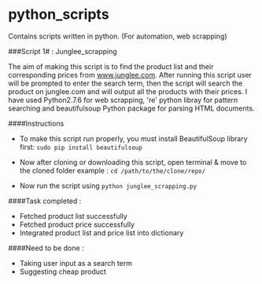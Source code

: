# python_scripts
Contains scripts written in python. (For automation, web scrapping)


###Script 1# : Junglee_scrapping

The aim of making this script is to find the product list and their corresponding prices from www.junglee.com. After running this script user will be prompted to enter the search term, then the script will search the product on junglee.com and will output all the products with their prices. I have used Python2.7.6 for web scrapping, 're' python libray for pattern searching and beautifulsoup Python package for parsing HTML documents.

####Instructions
	
- To make this script run properly, you must install BeautifulSoup library first:
		`sudo pip install beautifulsoup`
		
- Now after cloning or downloading this script, open terminal & move to the cloned folder
example : `cd /path/to/the/clone/repo/`

- Now run the script using `python junglee_scrapping.py`

####Task completed : 
  - Fetched product list successfully
  - Fetched product price successfully
  - Integrated product list and price list into dictionary

####Need to be done :
  - Taking user input as a search term
  - Suggesting cheap product
